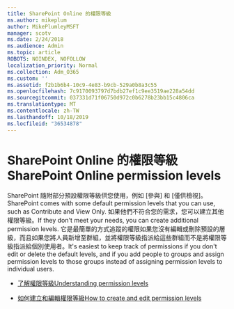 ```yaml
---
title: SharePoint Online 的權限等級
ms.author: mikeplum
author: MikePlumleyMSFT
manager: scotv
ms.date: 2/24/2018
ms.audience: Admin
ms.topic: article
ROBOTS: NOINDEX, NOFOLLOW
localization_priority: Normal
ms.collection: Adm_O365
ms.custom: ''
ms.assetid: f2b1b6b4-10c9-4e83-b9cb-529a0b8a3c55
ms.openlocfilehash: 7c9170093797d7bdb27ef1c9ee3519ae228a54dd
ms.sourcegitcommit: 037331d71f06750d972c0b6278b23bb15c4806ca
ms.translationtype: MT
ms.contentlocale: zh-TW
ms.lasthandoff: 10/18/2019
ms.locfileid: "36534878"
---
```

# <a name="sharepoint-online-permission-levels"></a><span data-ttu-id="760c7-102">SharePoint Online 的權限等級</span><span class="sxs-lookup"><span data-stu-id="760c7-102">SharePoint Online permission levels</span></span>

<span data-ttu-id="760c7-103">SharePoint 隨附部分預設權限等級供您使用，例如 [參與] 和 [僅供檢視]。</span><span class="sxs-lookup"><span data-stu-id="760c7-103">SharePoint comes with some default permission levels that you can use, such as Contribute and View Only.</span></span> <span data-ttu-id="760c7-104">如果他們不符合您的需求，您可以建立其他權限等級。</span><span class="sxs-lookup"><span data-stu-id="760c7-104">If they don't meet your needs, you can create additional permission levels.</span></span> <span data-ttu-id="760c7-105">它是最簡單的方式追蹤的權限如果您沒有編輯或刪除預設的層級，而且如果您將人員新增至群組，並將權限等級指派給這些群組而不是將權限等級指派給個別使用者。</span><span class="sxs-lookup"><span data-stu-id="760c7-105">It's easiest to keep track of permissions if you don't edit or delete the default levels, and if you add people to groups and assign permission levels to those groups instead of assigning permission levels to individual users.</span></span>
  
- [<span data-ttu-id="760c7-106">了解權限等級</span><span class="sxs-lookup"><span data-stu-id="760c7-106">Understanding permission levels</span></span>](https://go.microsoft.com/fwlink/?linkid=867071)
    
- [<span data-ttu-id="760c7-107">如何建立和編輯權限等級</span><span class="sxs-lookup"><span data-stu-id="760c7-107">How to create and edit permission levels</span></span>](https://go.microsoft.com/fwlink/?linkid=867072)
    

